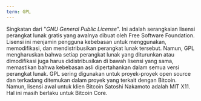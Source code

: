 ```yaml
---
term: GPL
---
```


Singkatan dari "*GNU General Public License*". Ini adalah serangkaian lisensi perangkat lunak gratis yang awalnya dibuat oleh Free Software Foundation. Lisensi ini menjamin pengguna kebebasan untuk menggunakan, memodifikasi, dan mendistribusikan perangkat lunak tersebut. Namun, GPL mengharuskan bahwa setiap perangkat lunak yang diturunkan atau dimodifikasi juga harus didistribusikan di bawah lisensi yang sama, memastikan bahwa kebebasan asli dipertahankan dalam semua versi perangkat lunak. GPL sering digunakan untuk proyek-proyek open source dan terkadang ditemukan dalam proyek yang terkait dengan Bitcoin. Namun, lisensi awal untuk klien Bitcoin Satoshi Nakamoto adalah MIT X11. Hal ini masih berlaku untuk Bitcoin Core.